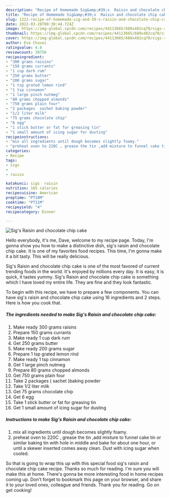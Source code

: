 ```yaml
---
description: "Recipe of Homemade Sig&amp;#39;s  Raisin and chocolate chip cake"
title: "Recipe of Homemade Sig&amp;#39;s  Raisin and chocolate chip cake"
slug: 1222-recipe-of-homemade-sig-and-39-s-raisin-and-chocolate-chip-cake
date: 2022-03-28T08:30:44.724Z
image: https://img-global.cpcdn.com/recipes/44113665/680x482cq70/sigs-raisin-and-chocolate-chip-cake-recipe-main-photo.jpg
thumbnail: https://img-global.cpcdn.com/recipes/44113665/680x482cq70/sigs-raisin-and-chocolate-chip-cake-recipe-main-photo.jpg
cover: https://img-global.cpcdn.com/recipes/44113665/680x482cq70/sigs-raisin-and-chocolate-chip-cake-recipe-main-photo.jpg
author: Eva Chavez
ratingvalue: 4.6
reviewcount: 39756
recipeingredient:
- "300 grams raisins"
- "150 grams currants"
- "1 cup dark rum"
- "250 grams butter"
- "200 grams sugar"
- "1 tsp grated lemon rind"
- "1 tsp cinnamon"
- "1 large pinch nutmeg"
- "80 grams chopped almonds"
- "750 grams plain four"
- "2 packages  sachet baking powder"
- "1/2 liter milk"
- "75 grams chocolate chip"
- "6 egg"
- "1 stick butter or fat for greasing tin"
- "1 small amount of icing sugar for dusting"
recipeinstructions:
- "mix all ingredients until dough becomes slightly foamy."
- "preheat oven to 220C , grease the tin ,add mixture to funnel cake tin or similar baking tin with hole in middle and bake for about one hour, or until a skewer inserted comes away clean. Dust with icing sugar  when cooled."
categories:
- Recipe
tags:
- sigs
- 
- raisin

katakunci: sigs  raisin 
nutrition: 165 calories
recipecuisine: American
preptime: "PT10M"
cooktime: "PT31M"
recipeyield: "4"
recipecategory: Dinner

---
```



![Sig&#39;s  Raisin and chocolate chip cake](https://img-global.cpcdn.com/recipes/44113665/680x482cq70/sigs-raisin-and-chocolate-chip-cake-recipe-main-photo.jpg)

Hello everybody, it's me, Dave, welcome to my recipe page. Today, I'm gonna show you how to make a distinctive dish, sig&#39;s  raisin and chocolate chip cake. It is one of my favorites food recipes. This time, I'm gonna make it a bit tasty. This will be really delicious.

Sig&#39;s  Raisin and chocolate chip cake is one of the most favored of current trending foods in the world. It's enjoyed by millions every day. It is easy, it is quick, it tastes yummy. Sig&#39;s  Raisin and chocolate chip cake is something which I have loved my entire life. They are fine and they look fantastic.




To begin with this recipe, we have to prepare a few components. You can have sig&#39;s  raisin and chocolate chip cake using 16 ingredients and 2 steps. Here is how you cook that.

<!--inarticleads1-->

##### The ingredients needed to make Sig&#39;s  Raisin and chocolate chip cake:

1. Make ready 300 grams raisins
1. Prepare 150 grams currants
1. Make ready 1 cup dark rum
1. Get 250 grams butter
1. Make ready 200 grams sugar
1. Prepare 1 tsp grated lemon rind
1. Make ready 1 tsp cinnamon
1. Get 1 large pinch nutmeg
1. Prepare 80 grams chopped almonds
1. Get 750 grams plain four
1. Take 2 packages ( sachet )baking powder
1. Take 1/2 liter milk
1. Get 75 grams chocolate chip
1. Get 6 egg
1. Take 1 stick butter or fat for greasing tin
1. Get 1 small amount of icing sugar for dusting




<!--inarticleads2-->

##### Instructions to make Sig&#39;s  Raisin and chocolate chip cake:

1. mix all ingredients until dough becomes slightly foamy.
1. preheat oven to 220C , grease the tin ,add mixture to funnel cake tin or similar baking tin with hole in middle and bake for about one hour, or until a skewer inserted comes away clean. Dust with icing sugar  when cooled.




So that is going to wrap this up with this special food sig&#39;s  raisin and chocolate chip cake recipe. Thanks so much for reading. I'm sure you will make this at home. There's gonna be more interesting food in home recipes coming up. Don't forget to bookmark this page on your browser, and share it to your loved ones, colleague and friends. Thank you for reading. Go on get cooking!
